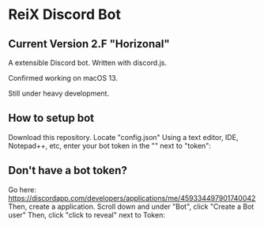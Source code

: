 # ReiX Discord Bot
## Current Version 2.F "Horizonal"
A extensible Discord bot. Written with discord.js.

Confirmed working on macOS 13.

Still under heavy development.

## How to setup bot
Download this repository.
Locate "config.json"
Using a text editor, IDE, Notepad++, etc, enter your bot token in the "" next to "token":

## Don't have a bot token?
Go here: https://discordapp.com/developers/applications/me/459334497901740042
Then, create a application.
Scroll down and under "Bot", click "Create a Bot user"
Then, click "click to reveal" next to Token:
